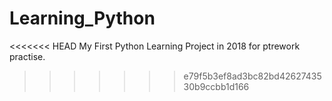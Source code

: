 # Learning_Python
<<<<<<< HEAD
My First Python Learning Project in 2018 for ptrework practise.
>>>>>>> e79f5b3ef8ad3bc82bd4262743530b9ccbb1d166
